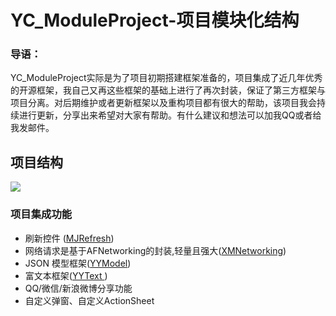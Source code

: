 # YC_ModuleProject-项目模块化结构
### 导语：
YC_ModuleProject实际是为了项目初期搭建框架准备的，项目集成了近几年优秀的开源框架，我自己又再这些框架的基础上进行了再次封装，保证了第三方框架与项目分离。对后期维护或者更新框架以及重构项目都有很大的帮助，该项目我会持续进行更新，分享出来希望对大家有帮助。有什么建议和想法可以加我QQ或者给我发邮件。
## 项目结构
![](https://github.com/Twink1eZzzz/YC_ModuleProject/blob/master/Module.png)
### 项目集成功能
* 刷新控件 ([MJRefresh](https://github.com/CoderMJLee/MJRefresh))
* 网络请求是基于AFNetworking的封装,轻量且强大([XMNetworking](https://github.com/kangzubin/XMNetworking))
* JSON 模型框架([YYModel](https://github.com/ibireme/YYModel))
* 富文本框架([YYText ](https://github.com/ibireme/YYText))
* QQ/微信/新浪微博分享功能
* 自定义弹窗、自定义ActionSheet
